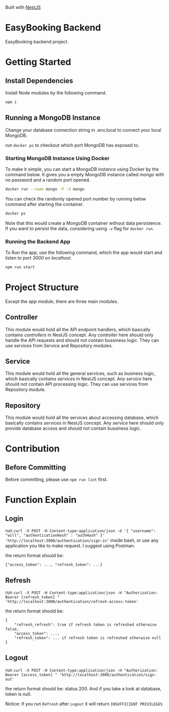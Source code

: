 Built with [NestJS](https://nestjs.com/)

# EasyBooking Backend

EasyBooking backend project.

# Getting Started

## Install Dependencies

Install Node modules by the following command.

```sh
npm i
```

## Running a MongoDB Instance

Change your database connection string in .env.local to connect your local MongoDB.

run ```docker ps``` to checkout which port MongoDB has exposed to.

### Starting MongoDB Instance Using Docker

To make it simple, you can start a MongoDB instance using Docker by the command below. It gives you a empty MongoDB instance called _mongo_ with no password and a random port opened.

```sh
docker run --name mongo -P -d mongo
```

You can check the randomly opened port number by running below command after starting the container.

```sh
docker ps
```

Note that this would create a MongoDB container without data persistence. If you want to persist the data, considering using `-v` flag for `docker run`.

### Running the Backend App

To Run the app, use the following command, which the app would start and listen to port _3000_ on _localhost_.

```sh
npm run start
```

# Project Structure

Except the _app module_, there are three main modules.

## Controller

This module would hold all the API endpoint handlers, which basically contains _controllers_ in NestJS concept. Any _controller_ here should only handle the API requests and should not contain bussiness logic. They can use services from Service and Repository modules.

## Service

This module would hold all the general services, such as business logic, which basically contains _services_ in NestJS concept. Any _service_ here should not contain API processing logic. They can use services from Repository module.

## Repository

This module would hold all the services about accessing database, which basically contains _services_ in NestJS concept. Any _service_ here should only provide database access and should not contain bussiness logic.

# Contribution

## Before Committing

Before committing, please use `npm run lint` first.

# Function Explain

## Login

run `curl -X POST -H Content-type:application/json -d '{ "username": "will", "authenticationHash" : "authHash" }' 'http://localhost:3000/authentication/sign-in'` inside bash,
or use any application you like to make request.
I suggest using Postman.

the return format should be:

```
{"access_token": ..., "refresh_token": ...}
```

## Refresh

run `curl -X POST -H Content-type:application/json -H "Authorization: Bearer [refresh_token] " 'http://localhost:3000/authentication/refresh-access-token'`

the return format should be:

```
{
    "refresh_refresh": true if refresh token is refreshed otherwise false,
    "access_token": ...,
    "refresh_token": ... if refresh token is refreshed otherwise null
}
```

## Logout

run `curl -X POST -H Content-type:application/json -H "Authorization: Bearer [access_token] " 'http://localhost:3000/authentication/sign-out'`

the return format should be: status 200. And if you take a look at database, token is null. 

Notice: if you run ```Refresh``` after ```Logout``` it will return ```INSUFFICIENT PRIVILEGES```
